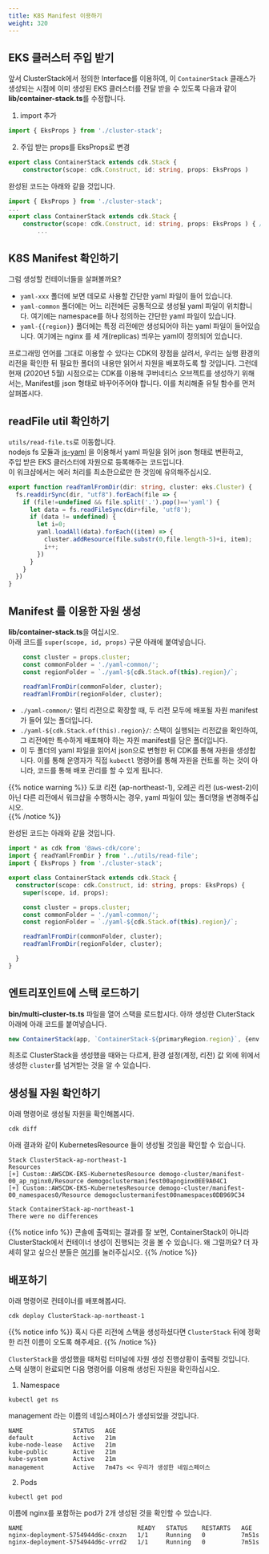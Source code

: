 ```yaml
---
title: K8S Manifest 이용하기
weight: 320
---
```


## EKS 클러스터 주입 받기
앞서 ClusterStack에서 정의한 Interface를 이용하여, 이 `ContainerStack` 클래스가 생성되는 시점에 이미 생성된 EKS 클러스터를 전달 받을 수 있도록 다음과 같이 **lib/container-stack.ts**를 수정합니다.

1. import 추가
  ```typescript
  import { EksProps } from './cluster-stack'; 
  ```

2. 주입 받는 props를 EksProps로 변경
  ```typescript
  export class ContainerStack extends cdk.Stack {
      constructor(scope: cdk.Construct, id: string, props: EksProps ) 
  ```

완성된 코드는 아래와 같을 것입니다.
```typescript
import { EksProps } from './cluster-stack';
...
export class ContainerStack extends cdk.Stack {
    constructor(scope: cdk.Construct, id: string, props: EksProps ) { // props 부분 변경!!
        ...
```






## K8S Manifest 확인하기
그럼 생성할 컨테이너들을 살펴볼까요?
* `yaml-xxx` 폴더에 보면 데모로 사용할 간단한 yaml 파일이 들어 있습니다. 
* `yaml-common` 폴더에는 어느 리전에든 공통적으로 생성될 yaml 파일이 위치합니다. 
  여기에는 namespace를 하나 정의하는 간단한 yaml 파일이 있습니다.
* `yaml-{{region}}` 폴더에는 특정 리전에만 생성되어야 하는 yaml 파일이 들어있습니다.
  여기에는 nginx 를 세 개(replicas) 띄우는 yaml이 정의되어 있습니다.


프로그래밍 언어를 그대로 이용할 수 있다는 CDK의 장점을 살려서, 우리는 실행 환경의 리전을 확인한 뒤 필요한 폴더의 내용만 읽어서 자원을 배포하도록 할 것입니다. 그런데 현재 (2020년 5월) 시점으로는 CDK를 이용해 쿠버네티스 오브젝트를 생성하기 위해서는, Manifest를 json 형태로 바꾸어주어야 합니다. 이를 처리해줄 유틸 함수를 먼저 살펴봅시다.



## readFile util 확인하기
`utils/read-file.ts`로 이동합니다.  
nodejs fs 모듈과 [js-yaml](https://www.npmjs.com/package/js-yaml) 을 이용해서 yaml 파일을 읽어 json 형태로 변환하고,  
주입 받은 EKS 클러스터에 자원으로 등록해주는 코드입니다.  
이 워크샵에서는 에러 처리를 최소한으로만 한 것임에 유의해주십시오.

```typescript
export function readYamlFromDir(dir: string, cluster: eks.Cluster) {
  fs.readdirSync(dir, "utf8").forEach(file => {
    if (file!=undefined && file.split('.').pop()=='yaml') {
      let data = fs.readFileSync(dir+file, 'utf8');
      if (data != undefined) {
        let i=0;
        yaml.loadAll(data).forEach((item) => {
          cluster.addResource(file.substr(0,file.length-5)+i, item);
          i++;
        })
      }
    }
  })
}
```

## Manifest 를 이용한 자원 생성
**lib/container-stack.ts**을 여십시오.  
아래 코드를 `super(scope, id, props)` 구문 아래에 붙여넣습니다.

```typescript
    const cluster = props.cluster;
    const commonFolder = './yaml-common/';
    const regionFolder = `./yaml-${cdk.Stack.of(this).region}/`;

    readYamlFromDir(commonFolder, cluster);
    readYamlFromDir(regionFolder, cluster);
```

* `./yaml-common/`: 멀티 리전으로 확장할 때, 두 리전 모두에 배포될 자원 manifest가 들어 있는 폴더입니다.
* `./yaml-${cdk.Stack.of(this).region}/`: 스택이 실행되는 리전값을 확인하여, 그 리전에만 특수하게 배포해야 하는 자원 manifest를 담은 폴더입니다.
* 이 두 폴더의 yaml 파일을 읽어서 json으로 변형한 뒤 CDK를 통해 자원을 생성합니다. 이를 통해 운영자가 직접 `kubectl` 명령어를 통해 자원을 컨트롤 하는 것이 아니라, 코드를 통해 배포 관리를 할 수 있게 됩니다.

{{% notice warning %}}
도쿄 리전 (ap-northeast-1), 오레곤 리전 (us-west-2)이 아닌 다른 리전에서 워크샵을 수행하시는 경우, yaml 파일이 있는 폴더명을 변경해주십시오.  
{{% /notice %}}


완성된 코드는 아래와 같을 것입니다.
```typescript
import * as cdk from '@aws-cdk/core';
import { readYamlFromDir } from '../utils/read-file';
import { EksProps } from './cluster-stack';

export class ContainerStack extends cdk.Stack {
  constructor(scope: cdk.Construct, id: string, props: EksProps) {
    super(scope, id, props);

    const cluster = props.cluster;
    const commonFolder = './yaml-common/';
    const regionFolder = `./yaml-${cdk.Stack.of(this).region}/`;

    readYamlFromDir(commonFolder, cluster);
    readYamlFromDir(regionFolder, cluster);

  }
}
```







## 엔트리포인트에 스택 로드하기
**bin/multi-cluster-ts.ts** 파일을 열어 스택을 로드합시다.
아까 생성한 CluterStack 아래에 아래 코드를 붙여넣습니다.

```typescript
new ContainerStack(app, `ContainerStack-${primaryRegion.region}`, {env: primaryRegion, cluster: primaryCluster.cluster });

```
최초로 ClusterStack을 생성했을 때와는 다르게, 환경 설정(계정, 리전) 값 외에 위에서 생성한 `cluster`를 넘겨받는 것을 알 수 있습니다.


## 생성될 자원 확인하기
아래 명령어로 생성될 자원을 확인해봅시다.
```
cdk diff
```

아래 결과와 같이 KubernetesResource 들이 생성될 것임을 확인할 수 있습니다.
```
Stack ClusterStack-ap-northeast-1
Resources
[+] Custom::AWSCDK-EKS-KubernetesResource demogo-cluster/manifest-00_ap_nginx0/Resource demogoclustermanifest00apnginx0EE9A04C1
[+] Custom::AWSCDK-EKS-KubernetesResource demogo-cluster/manifest-00_namespaces0/Resource demogoclustermanifest00namespaces0DB969C34

Stack ContainerStack-ap-northeast-1
There were no differences
```
{{% notice info %}}
콘솔에 출력되는 결과를 잘 보면, ContainerStack이 아니라 ClusterStack에서 컨테이너 생성이 진행되는 것을 볼 수 있습니다.
왜 그럴까요? 더 자세히 알고 싶으신 분들은 [여기](/ko/80-appendix/how-cfn-addresource/)를 눌러주십시오.
{{% /notice %}}





## 배포하기
아래 명령어로 컨테이너를 배포해봅시다.

```
cdk deploy ClusterStack-ap-northeast-1
```
{{% notice info %}}
혹시 다른 리전에 스택을 생성하셨다면 `ClusterStack` 뒤에 정확한 리전 이름이 오도록 해주세요.
{{% /notice %}}

`ClusterStack`을 생성했을 때처럼 터미널에 자원 생성 진행상황이 출력될 것입니다.  
스택 실행이 완료되면 다음 명령어를 이용해 생성된 자원을 확인하십시오.


1. Namespace
```
kubectl get ns
```
management 라는 이름의 네임스페이스가 생성되었을 것입니다.
```
NAME              STATUS   AGE
default           Active   21m
kube-node-lease   Active   21m
kube-public       Active   21m
kube-system       Active   21m
management        Active   7m47s << 우리가 생성한 네임스페이스
```

2. Pods
```
kubectl get pod
```
이름에 nginx를 포함하는 pod가 2개 생성된 것을 확인할 수 있습니다.
```
NAME                                READY   STATUS    RESTARTS   AGE
nginx-deployment-5754944d6c-cnxzn   1/1     Running   0          7m51s
nginx-deployment-5754944d6c-vrrd2   1/1     Running   0          7m51s
```